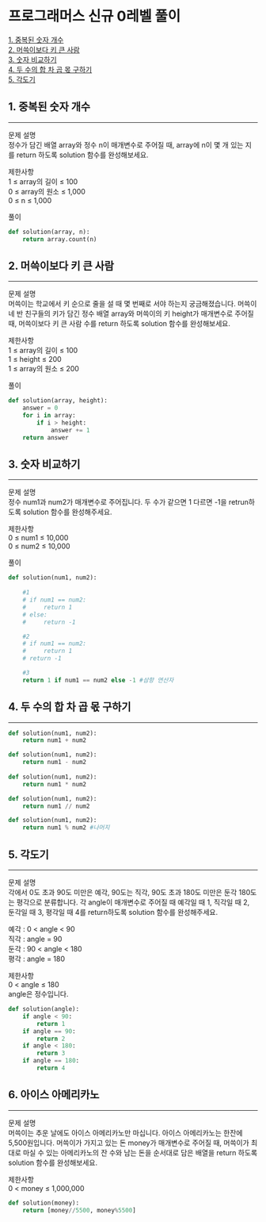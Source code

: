 # 프로그래머스 신규 0레벨 풀이

[1. 중복된 숫자 개수](#1-중복된-숫자-개수)  
[2. 머쓱이보다 키 큰 사람](#2-머쓱이보다-키-큰-사람)  
[3. 숫자 비교하기](#3-숫자-비교하기)  
[4. 두 수의 합 차 곱 몫 구하기](#4-두-수의-합-차-곱-몫-구하기)  
[5. 각도기](#5-각도기)

## 1. 중복된 숫자 개수
---
문제 설명  
정수가 담긴 배열 array와 정수 n이 매개변수로 주어질 때, array에 n이 몇 개 있는 지를 return 하도록 solution 함수를 완성해보세요.

제한사항  
1 ≤ array의 길이 ≤ 100  
0 ≤ array의 원소 ≤ 1,000  
0 ≤ n ≤ 1,000  

풀이  
```python
def solution(array, n):
    return array.count(n)
```

## 2. 머쓱이보다 키 큰 사람
---
문제 설명  
머쓱이는 학교에서 키 순으로 줄을 설 때 몇 번째로 서야 하는지 궁금해졌습니다. 머쓱이네 반 친구들의 키가 담긴 정수 배열 array와 머쓱이의 키 height가 매개변수로 주어질 때, 머쓱이보다 키 큰 사람 수를 return 하도록 solution 함수를 완성해보세요.

제한사항  
1 ≤ array의 길이 ≤ 100  
1 ≤ height ≤ 200  
1 ≤ array의 원소 ≤ 200  

풀이
```python
def solution(array, height):
    answer = 0
    for i in array:
        if i > height:
            answer += 1
    return answer
```

## 3. 숫자 비교하기
---
문제 설명  
정수 num1과 num2가 매개변수로 주어집니다. 두 수가 같으면 1 다르면 -1을 retrun하도록 solution 함수를 완성해주세요.

제한사항  
0 ≤ num1 ≤ 10,000  
0 ≤ num2 ≤ 10,000  

풀이  
```python
def solution(num1, num2):
 
    #1
    # if num1 == num2:
    #     return 1
    # else:
    #     return -1

    #2
    # if num1 == num2:
    #     return 1
    # return -1

    #3
    return 1 if num1 == num2 else -1 #삼항 연산자
```

## 4. 두 수의 합 차 곱 몫 구하기
---
```python
def solution(num1, num2):
    return num1 + num2

def solution(num1, num2):
    return num1 - num2
    
def solution(num1, num2):
    return num1 * num2

def solution(num1, num2):
    return num1 // num2

def solution(num1, num2):
    return num1 % num2 #나머지
```

## 5. 각도기
---
문제 설명  
각에서 0도 초과 90도 미만은 예각, 90도는 직각, 90도 초과 180도 미만은 둔각 180도는 평각으로 분류합니다. 각 angle이 매개변수로 주어질 때 예각일 때 1, 직각일 때 2, 둔각일 때 3, 평각일 때 4를 return하도록 solution 함수를 완성해주세요.  

예각 : 0 < angle < 90  
직각 : angle = 90  
둔각 : 90 < angle < 180  
평각 : angle = 180  

제한사항  
0 < angle ≤ 180  
angle은 정수입니다.  

```python
def solution(angle):
    if angle < 90:
        return 1
    if angle == 90:
        return 2
    if angle < 180:
        return 3
    if angle == 180:
        return 4
```

## 6. 아이스 아메리카노
---
문제 설명  
머쓱이는 추운 날에도 아이스 아메리카노만 마십니다. 아이스 아메리카노는 한잔에 5,500원입니다. 머쓱이가 가지고 있는 돈 money가 매개변수로 주어질 때, 머쓱이가 최대로 마실 수 있는 아메리카노의 잔 수와 남는 돈을 순서대로 담은 배열을 return 하도록 solution 함수를 완성해보세요.

제한사항  
0 < money ≤ 1,000,000

```python
def solution(money):
    return [money//5500, money%5500]
```